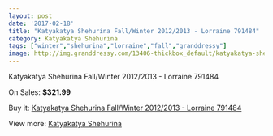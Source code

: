 ```yaml
---
layout: post
date: '2017-02-18'
title: "Katyakatya Shehurina Fall/Winter 2012/2013 - Lorraine 791484"
category: Katyakatya Shehurina
tags: ["winter","shehurina","lorraine","fall","granddressy"]
image: http://img.granddressy.com/13406-thickbox_default/katyakatya-shehurina-fall-winter-2012-2013-lorraine-791484.jpg
---
```

Katyakatya Shehurina Fall/Winter 2012/2013 - Lorraine 791484

On Sales: **$321.99**
<a href="https://www.granddressy.com/en/katyakatya-shehurina/12474-katyakatya-shehurina-fall-winter-2012-2013-lorraine-791484.html"><amp-img layout="responsive" width="600" height="600" src="//img.granddressy.com/13406-thickbox_default/katyakatya-shehurina-fall-winter-2012-2013-lorraine-791484.jpg" alt="Katyakatya Shehurina Fall/Winter 2012/2013 - Lorraine 791484 0" /></a>

Buy it: [Katyakatya Shehurina Fall/Winter 2012/2013 - Lorraine 791484](https://www.granddressy.com/en/katyakatya-shehurina/12474-katyakatya-shehurina-fall-winter-2012-2013-lorraine-791484.html "Katyakatya Shehurina Fall/Winter 2012/2013 - Lorraine 791484")

View more: [Katyakatya Shehurina](https://www.granddressy.com/en/50-katyakatya-shehurina "Katyakatya Shehurina")